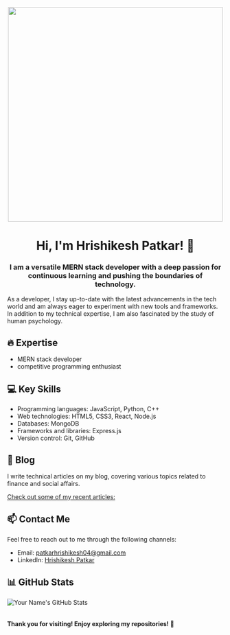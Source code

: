 <div align="center">
<img width="500"  src="https://github.com/Hriishikeshh/Hriishikeshh/assets/134122905/1185030c-b77a-41a3-897d-c4e8503984fa
">
<h1 align="center">Hi, I'm Hrishikesh Patkar! 👋</h1>
<h3 align="center">I am a versatile MERN stack developer with a deep passion for continuous learning and pushing the boundaries of technology.</h3>
</div>

As a developer, I stay up-to-date with the latest advancements in the tech world and am always eager to experiment with new tools and frameworks. In addition to my technical expertise, I am also fascinated by the study of human psychology.

<!-- Your Areas of Expertise -->
## 🔥 Expertise

- MERN stack developer
- competitive programming enthusiast

<!-- Your Key Skills -->
## 💻 Key Skills

- Programming languages: JavaScript, Python, C++
- Web technologies: HTML5, CSS3, React, Node.js
- Databases: MongoDB
- Frameworks and libraries: Express.js
- Version control: Git, GitHub

<!-- Your Blog -->
## 📝 Blog

I write technical articles on my blog, covering various topics related to finance and social affairs.

[Check out some of my recent articles:](https://medium.com/@patkarhrishikesh0204)

<!-- Your Contact Information -->
## 📫 Contact Me

Feel free to reach out to me through the following channels:

- Email: patkarhrishikesh04@gmail.com
- LinkedIn: [Hrishikesh Patkar](https://www.linkedin.com/in/hrishikesh-patkar-229372259/)

<!-- Your Stats -->
## 📊 GitHub Stats

![Your Name's GitHub Stats](https://github-readme-stats.vercel.app/api?username=hriishikeshh&show_icons=true&theme=radical)

<div align="center">
  <img src=""  />
</div>

<!-- Footer -->
#### Thank you for visiting! Enjoy exploring my repositories! 🚀
